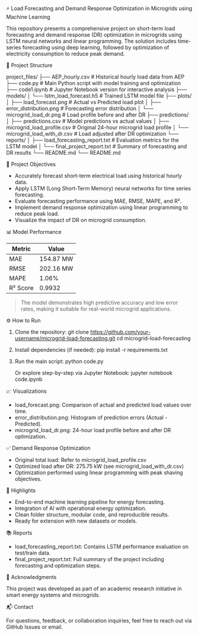 
⚡ Load Forecasting and Demand Response Optimization in Microgrids using Machine Learning

This repository presents a comprehensive project on short-term load forecasting and demand response (DR) optimization in microgrids using LSTM neural networks and linear programming. The solution includes time-series forecasting using deep learning, followed by optimization of electricity consumption to reduce peak demand.

📁 Project Structure

project_files/
├── AEP_hourly.csv                # Historical hourly load data from AEP
├── code.py                       # Main Python script with model training and optimization
├── code1.ipynb                   # Jupyter Notebook version for interactive analysis
├── models/
│   └── lstm_load_forecast.h5     # Trained LSTM model file
├── plots/
│   ├── load_forecast.png         # Actual vs Predicted load plot
│   ├── error_distribution.png    # Forecasting error distribution
│   └── microgrid_load_dr.png     # Load profile before and after DR
├── predictions/
│   ├── predictions.csv              # Model predictions vs actual values
│   ├── microgrid_load_profile.csv   # Original 24-hour microgrid load profile
│   └── microgrid_load_with_dr.csv  # Load adjusted after DR optimization
└── reports/
│   ├── load_forecasting_report.txt # Evaluation metrics for the LSTM model
│   └── final_project_report.txt     # Summary of forecasting and DR results
└── README.md
└── README.md

🎯 Project Objectives

- Accurately forecast short-term electrical load using historical hourly data.
- Apply LSTM (Long Short-Term Memory) neural networks for time series forecasting.
- Evaluate forecasting performance using MAE, RMSE, MAPE, and R².
- Implement demand response optimization using linear programming to reduce peak load.
- Visualize the impact of DR on microgrid consumption.

📊 Model Performance

| Metric  | Value       |
|---------|-------------|
| MAE     | 154.87 MW   |
| RMSE    | 202.16 MW   |
| MAPE    | 1.06%       |
| R² Score| 0.9932      |

> The model demonstrates high predictive accuracy and low error rates, making it suitable for real-world microgrid applications.

⚙️ How to Run

1. Clone the repository:
   git clone https://github.com/your-username/microgrid-load-forecasting.git
   cd microgrid-load-forecasting

2. Install dependencies (if needed):
   pip install -r requirements.txt

3. Run the main script:
   python code.py

   Or explore step-by-step via Jupyter Notebook:
   jupyter notebook code.ipynb

📈 Visualizations

- load_forecast.png: Comparison of actual and predicted load values over time.
- error_distribution.png: Histogram of prediction errors (Actual - Predicted).
- microgrid_load_dr.png: 24-hour load profile before and after DR optimization.

✅ Demand Response Optimization

- Original total load: Refer to microgrid_load_profile.csv
- Optimized load after DR: 275.75 kW (see microgrid_load_with_dr.csv)
- Optimization performed using linear programming with peak shaving objectives.

📌 Highlights

- End-to-end machine learning pipeline for energy forecasting.
- Integration of AI with operational energy optimization.
- Clean folder structure, modular code, and reproducible results.
- Ready for extension with new datasets or models.

📚 Reports

- load_forecasting_report.txt: Contains LSTM performance evaluation on test/train data.
- final_project_report.txt: Full summary of the project including forecasting and optimization steps.

🤝 Acknowledgments

This project was developed as part of an academic research initiative in smart energy systems and microgrids.

📬 Contact

For questions, feedback, or collaboration inquiries, feel free to reach out via GitHub Issues or email.
